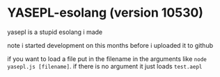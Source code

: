 # YASEPL-esolang (version 10530)
yasepl is a stupid esolang i made

note i started development on this months before i uploaded it to github


if you want to load a file put in the filename in the arguments like `node yasepl.js [filename]`. if there is no argument it just loads `test.aepl`
